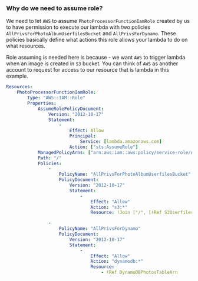 ### Why do we need to assume role?

We need to let `AWS` to assume `PhotoProcessorFunctionIamRole` created by us to have permission to execute our lambda with two policies `AllPrivsForPhotoAlbumUserfilesBucket` and `AllPrivsForDynamo`. These policies basically define what actions this role allows your lambda to do on what resources.

Role assuming is needed here is because - we want `AWS` to trigger lambda when an image is created in `S3` bucket. You can think of `AWS` as another account to request for access to our resource that is lambda in this example.

```yml
Resources:
    PhotoProcessorFunctionIamRole: 
        Type: "AWS::IAM::Role"
        Properties:
            AssumeRolePolicyDocument:
                Version: "2012-10-17"
                Statement:
                    - 
                        Effect: Allow
                        Principal:
                            Service: [lambda.amazonaws.com]
                        Action: ["sts:AssumeRole"]
            ManagedPolicyArns: ["arn:aws:iam::aws:policy/service-role/AWSLambdaBasicExecutionRole"]
            Path: "/"
            Policies: 
                - 
                    PolicyName: "AllPrivsForPhotoAlbumUserfilesBucket"
                    PolicyDocument: 
                        Version: "2012-10-17"
                        Statement: 
                            -
                                Effect: "Allow"
                                Action: "s3:*"
                                Resource: !Join ["/", [!Ref S3UserfilesBucketArn, "*"]]

                - 
                    PolicyName: "AllPrivsForDynamo"
                    PolicyDocument: 
                        Version: "2012-10-17"
                        Statement: 
                            -
                                Effect: "Allow"
                                Action: "dynamodb:*"
                                Resource: 
                                    - !Ref DynamoDBPhotosTableArn
```
